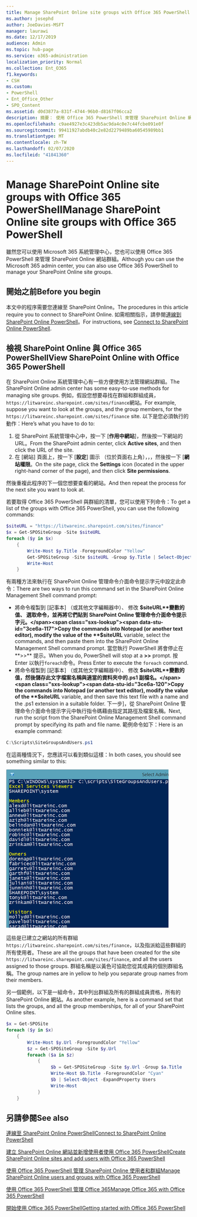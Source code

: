 ```yaml
---
title: Manage SharePoint Online site groups with Office 365 PowerShell
ms.author: josephd
author: JoeDavies-MSFT
manager: laurawi
ms.date: 12/17/2019
audience: Admin
ms.topic: hub-page
ms.service: o365-administration
localization_priority: Normal
ms.collection: Ent_O365
f1.keywords:
- CSH
ms.custom:
- PowerShell
- Ent_Office_Other
- SPO_Content
ms.assetid: d0d3877a-831f-4744-96b0-d8167f06cca2
description: 摘要： 使用 Office 365 PowerShell 來管理 SharePoint Online 網站群組。
ms.openlocfilehash: c9ae4927e3c423db5ac9da4c0e7c44fcbe091e0f
ms.sourcegitcommit: 99411927abdb40c2e82d2279489ba60545989bb1
ms.translationtype: MT
ms.contentlocale: zh-TW
ms.lasthandoff: 02/07/2020
ms.locfileid: "41841360"
---
```

# <a name="manage-sharepoint-online-site-groups-with-office-365-powershell"></a><span data-ttu-id="3ce6a-103">Manage SharePoint Online site groups with Office 365 PowerShell</span><span class="sxs-lookup"><span data-stu-id="3ce6a-103">Manage SharePoint Online site groups with Office 365 PowerShell</span></span>

<span data-ttu-id="3ce6a-104">雖然您可以使用 Microsoft 365 系統管理中心，您也可以使用 Office 365 PowerShell 來管理 SharePoint Online 網站群組。</span><span class="sxs-lookup"><span data-stu-id="3ce6a-104">Although you can use the Microsoft 365 admin center, you can also use Office 365 PowerShell to manage your SharePoint Online site groups.</span></span>

## <a name="before-you-begin"></a><span data-ttu-id="3ce6a-105">開始之前</span><span class="sxs-lookup"><span data-stu-id="3ce6a-105">Before you begin</span></span>

<span data-ttu-id="3ce6a-106">本文中的程序需要您連線至 SharePoint Online。</span><span class="sxs-lookup"><span data-stu-id="3ce6a-106">The procedures in this article require you to connect to SharePoint Online.</span></span> <span data-ttu-id="3ce6a-107">如需相關指示，請參閱[連線到 SharePoint Online PowerShell](https://docs.microsoft.com/powershell/sharepoint/sharepoint-online/connect-sharepoint-online?view=sharepoint-ps)。</span><span class="sxs-lookup"><span data-stu-id="3ce6a-107">For instructions, see [Connect to SharePoint Online PowerShell](https://docs.microsoft.com/powershell/sharepoint/sharepoint-online/connect-sharepoint-online?view=sharepoint-ps).</span></span>

## <a name="view-sharepoint-online-with-office-365-powershell"></a><span data-ttu-id="3ce6a-108">檢視 SharePoint Online 與 Office 365 PowerShell</span><span class="sxs-lookup"><span data-stu-id="3ce6a-108">View SharePoint Online with Office 365 PowerShell</span></span>

<span data-ttu-id="3ce6a-109">在 SharePoint Online 系統管理中心有一些方便使用方法管理網站群組。</span><span class="sxs-lookup"><span data-stu-id="3ce6a-109">The SharePoint Online admin center has some easy-to-use methods for managing site groups.</span></span> <span data-ttu-id="3ce6a-110">例如，假設您想要尋找在群組和群組成員，`https://litwareinc.sharepoint.com/sites/finance`網站。</span><span class="sxs-lookup"><span data-stu-id="3ce6a-110">For example, suppose you want to look at the groups, and the group members, for the `https://litwareinc.sharepoint.com/sites/finance` site.</span></span> <span data-ttu-id="3ce6a-111">以下是您必須執行的動作：</span><span class="sxs-lookup"><span data-stu-id="3ce6a-111">Here’s what you have to do to:</span></span>

1. <span data-ttu-id="3ce6a-112">從 SharePoint 系統管理中心中，按一下 [**作用中網站**]，然後按一下網站的 URL。</span><span class="sxs-lookup"><span data-stu-id="3ce6a-112">From the SharePoint admin center, click **Active sites**, and then click the URL of the site.</span></span>
2. <span data-ttu-id="3ce6a-113">在 [網站] 頁面上，按一下 [**設定**] 圖示 （位於頁面右上角），，，然後按一下 [**網站權限**。</span><span class="sxs-lookup"><span data-stu-id="3ce6a-113">On the site page, click the **Settings** icon (located in the upper right-hand corner of the page), and then click **Site permissions**.</span></span>

<span data-ttu-id="3ce6a-114">然後重複此程序的下一個您想要查看的網站。</span><span class="sxs-lookup"><span data-stu-id="3ce6a-114">And then repeat the process for the next site you want to look at.</span></span>

<span data-ttu-id="3ce6a-115">若要取得 Office 365 PowerShell 與群組的清單，您可以使用下列命令：</span><span class="sxs-lookup"><span data-stu-id="3ce6a-115">To get a list of the groups with Office 365 PowerShell, you can use the following commands:</span></span>

```powershell
$siteURL = "https://litwareinc.sharepoint.com/sites/finance"
$x = Get-SPOSiteGroup -Site $siteURL
foreach ($y in $x)
    {
        Write-Host $y.Title -ForegroundColor "Yellow"
        Get-SPOSiteGroup -Site $siteURL -Group $y.Title | Select-Object -ExpandProperty Users
        Write-Host
    }
```

<span data-ttu-id="3ce6a-116">有兩種方法來執行在 SharePoint Online 管理命令介面命令提示字元中設定此命令：</span><span class="sxs-lookup"><span data-stu-id="3ce6a-116">There are two ways to run this command set in the SharePoint Online Management Shell command prompt:</span></span>

- <span data-ttu-id="3ce6a-117">將命令複製到 [記事本] （或其他文字編輯器中）、 修改 **$siteURL**變數的值、 選取命令，並再將它們貼到 SharePoint Online 管理命令介面命令提示字元。</span><span class="sxs-lookup"><span data-stu-id="3ce6a-117">Copy the commands into Notepad (or another text editor), modify the value of the **$siteURL** variable, select the commands, and then paste them into the SharePoint Online Management Shell command prompt.</span></span> <span data-ttu-id="3ce6a-118">當您執行 PowerShell 將會停止在**>>** 提示。</span><span class="sxs-lookup"><span data-stu-id="3ce6a-118">When you do, PowerShell will stop at a **>>** prompt.</span></span> <span data-ttu-id="3ce6a-119">按 Enter 以執行`foreach`命令。</span><span class="sxs-lookup"><span data-stu-id="3ce6a-119">Press Enter to execute the `foreach` command.</span></span><br/>
- <span data-ttu-id="3ce6a-120">將命令複製到 [記事本] （或其他文字編輯器中）、 修改 **$siteURL**變數的值，然後儲存此文字檔案名稱與適當的資料夾中的.ps1 副檔名。</span><span class="sxs-lookup"><span data-stu-id="3ce6a-120">Copy the commands into Notepad (or another text editor), modify the value of the **$siteURL** variable, and then save this text file with a name and the .ps1 extension in a suitable folder.</span></span> <span data-ttu-id="3ce6a-121">下一步]，從 SharePoint Online 管理命令介面命令提示字元中執行指令碼藉由指定其路徑及檔案名稱。</span><span class="sxs-lookup"><span data-stu-id="3ce6a-121">Next, run the script from the SharePoint Online Management Shell command prompt by specifying its path and file name.</span></span> <span data-ttu-id="3ce6a-122">範例命令如下：</span><span class="sxs-lookup"><span data-stu-id="3ce6a-122">Here is an example command:</span></span>

```powershell
C:\Scripts\SiteGroupsAndUsers.ps1
```

<span data-ttu-id="3ce6a-123">在這兩種情況下，您應該可以看到類似這樣：</span><span class="sxs-lookup"><span data-stu-id="3ce6a-123">In both cases, you should see something similar to this:</span></span>

![SharePoint Online 網站群組](media/SPO-site-groups.png)

<span data-ttu-id="3ce6a-125">這些是已建立之網站的所有群組`https://litwareinc.sharepoint.com/sites/finance`，以及指派給這些群組的所有使用者。</span><span class="sxs-lookup"><span data-stu-id="3ce6a-125">These are all the groups that have been created for the site `https://litwareinc.sharepoint.com/sites/finance`, and all the users assigned to those groups.</span></span> <span data-ttu-id="3ce6a-126">群組名稱是以黃色可協助您從其成員的個別群組名稱。</span><span class="sxs-lookup"><span data-stu-id="3ce6a-126">The group names are in yellow to help you separate group names from their members.</span></span>

<span data-ttu-id="3ce6a-127">另一個範例，以下是一組命令，其中列出群組及所有的群組成員資格，所有的 SharePoint Online 網站。</span><span class="sxs-lookup"><span data-stu-id="3ce6a-127">As another example, here is a command set that lists the groups, and all the group memberships, for all of your SharePoint Online sites.</span></span>

```powershell
$x = Get-SPOSite
foreach ($y in $x)
    {
        Write-Host $y.Url -ForegroundColor "Yellow"
        $z = Get-SPOSiteGroup -Site $y.Url
        foreach ($a in $z)
            {
                 $b = Get-SPOSiteGroup -Site $y.Url -Group $a.Title 
                 Write-Host $b.Title -ForegroundColor "Cyan"
                 $b | Select-Object -ExpandProperty Users
                 Write-Host
            }
    }
```
    
## <a name="see-also"></a><span data-ttu-id="3ce6a-128">另請參閱</span><span class="sxs-lookup"><span data-stu-id="3ce6a-128">See also</span></span>

[<span data-ttu-id="3ce6a-129">連線至 SharePoint Online PowerShell</span><span class="sxs-lookup"><span data-stu-id="3ce6a-129">Connect to SharePoint Online PowerShell</span></span>](https://docs.microsoft.com/powershell/sharepoint/sharepoint-online/connect-sharepoint-online?view=sharepoint-ps)

[<span data-ttu-id="3ce6a-130">建立 SharePoint Online 網站並新增使用者使用 Office 365 PowerShell</span><span class="sxs-lookup"><span data-stu-id="3ce6a-130">Create SharePoint Online sites and add users with Office 365 PowerShell</span></span>](create-sharepoint-sites-and-add-users-with-powershell.md)

[<span data-ttu-id="3ce6a-131">使用 Office 365 PowerShell 管理 SharePoint Online 使用者和群組</span><span class="sxs-lookup"><span data-stu-id="3ce6a-131">Manage SharePoint Online users and groups with Office 365 PowerShell</span></span>](manage-sharepoint-users-and-groups-with-powershell.md)

[<span data-ttu-id="3ce6a-132">使用 Office 365 PowerShell 管理 Office 365</span><span class="sxs-lookup"><span data-stu-id="3ce6a-132">Manage Office 365 with Office 365 PowerShell</span></span>](manage-office-365-with-office-365-powershell.md)
  
[<span data-ttu-id="3ce6a-133">開始使用 Office 365 PowerShell</span><span class="sxs-lookup"><span data-stu-id="3ce6a-133">Getting started with Office 365 PowerShell</span></span>](getting-started-with-office-365-powershell.md)

